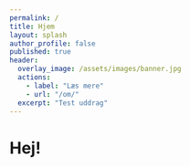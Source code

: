 ```yaml
---
permalink: /
title: Hjem
layout: splash
author_profile: false
published: true
header:
  overlay_image: /assets/images/banner.jpg
  actions:
    - label: "Læs mere"
    - url: "/om/"
  excerpt: "Test uddrag"
---
```


# Hej!